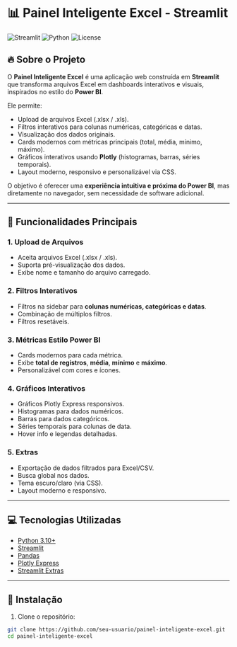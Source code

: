 # 📊 Painel Inteligente Excel - Streamlit

![Streamlit](https://img.shields.io/badge/Streamlit-1.25.0-orange) ![Python](https://img.shields.io/badge/Python-3.10-blue) ![License](https://img.shields.io/badge/License-MIT-green)

## 🔥 Sobre o Projeto

O **Painel Inteligente Excel** é uma aplicação web construída em **Streamlit** que transforma arquivos Excel em dashboards interativos e visuais, inspirados no estilo do **Power BI**.

Ele permite:

-   Upload de arquivos Excel (.xlsx / .xls).
-   Filtros interativos para colunas numéricas, categóricas e datas.
-   Visualização dos dados originais.
-   Cards modernos com métricas principais (total, média, mínimo, máximo).
-   Gráficos interativos usando **Plotly** (histogramas, barras, séries temporais).
-   Layout moderno, responsivo e personalizável via CSS.

O objetivo é oferecer uma **experiência intuitiva e próxima do Power BI**, mas diretamente no navegador, sem necessidade de software adicional.

---

## 🎨 Funcionalidades Principais

### 1. Upload de Arquivos

-   Aceita arquivos Excel (.xlsx / .xls).
-   Suporta pré-visualização dos dados.
-   Exibe nome e tamanho do arquivo carregado.

### 2. Filtros Interativos

-   Filtros na sidebar para **colunas numéricas, categóricas e datas**.
-   Combinação de múltiplos filtros.
-   Filtros resetáveis.

### 3. Métricas Estilo Power BI

-   Cards modernos para cada métrica.
-   Exibe **total de registros**, **média**, **mínimo** e **máximo**.
-   Personalizável com cores e ícones.

### 4. Gráficos Interativos

-   Gráficos Plotly Express responsivos.
-   Histogramas para dados numéricos.
-   Barras para dados categóricos.
-   Séries temporais para colunas de data.
-   Hover info e legendas detalhadas.

### 5. Extras

-   Exportação de dados filtrados para Excel/CSV.
-   Busca global nos dados.
-   Tema escuro/claro (via CSS).
-   Layout moderno e responsivo.

---

## 💻 Tecnologias Utilizadas

-   [Python 3.10+](https://www.python.org/)
-   [Streamlit](https://streamlit.io/)
-   [Pandas](https://pandas.pydata.org/)
-   [Plotly Express](https://plotly.com/python/plotly-express/)
-   [Streamlit Extras](https://github.com/MarcSkovMadsen/streamlit-extras)

---

## 🚀 Instalação

1. Clone o repositório:

```bash
git clone https://github.com/seu-usuario/painel-inteligente-excel.git
cd painel-inteligente-excel
```
